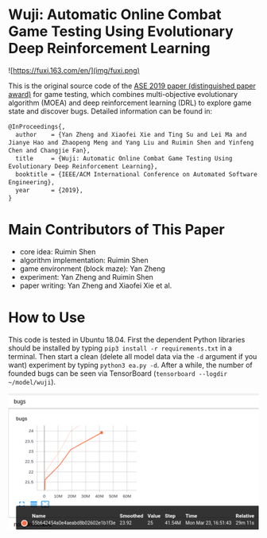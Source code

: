 # Wuji: Automatic Online Combat Game Testing Using Evolutionary Deep Reinforcement Learning

![https://fuxi.163.com/en/](img/fuxi.png)

This is the original source code of the [ASE 2019 paper (distinguished paper award)](https://2019.ase-conferences.org/details/ase-2019-papers/39/Wuji-Automatic-Online-Combat-Game-Testing-Using-Evolutionary-Deep-Reinforcement-Lear) for game testing,
which combines multi-objective evolutionary algorithm (MOEA) and deep reinforcement learning (DRL) to explore game state and discover bugs.
Detailed information can be found in:

```
@InProceedings{,
  author    = {Yan Zheng and Xiaofei Xie and Ting Su and Lei Ma and Jianye Hao and Zhaopeng Meng and Yang Liu and Ruimin Shen and Yinfeng Chen and Changjie Fan},
  title     = {Wuji: Automatic Online Combat Game Testing Using Evolutionary Deep Reinforcement Learning},
  booktitle = {IEEE/ACM International Conference on Automated Software Engineering},
  year      = {2019},
}
```

# Main Contributors of This Paper

* core idea: Ruimin Shen
* algorithm implementation: Ruimin Shen
* game environment (block maze): Yan Zheng
* experiment: Yan Zheng and Ruimin Shen
* paper writing: Yan Zheng and Xiaofei Xie et al.

# How to Use

This code is tested in Ubuntu 18.04.
First the dependent Python libraries should be installed by typing `pip3 install -r requirements.txt` in a terminal.
Then start a clean (delete all model data via the `-d` argument if you want) experiment by typing `python3 ea.py -d`.
After a while, the number of founded bugs can be seen via TensorBoard (`tensorboard --logdir ~/model/wuji`).

![](img/blockmaze.png)
